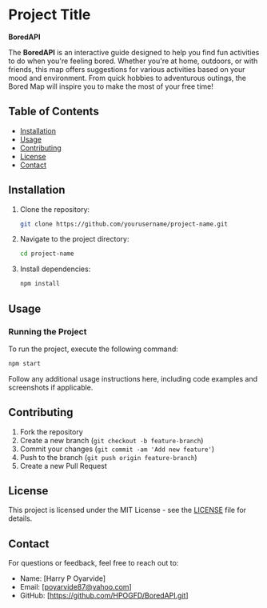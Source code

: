 # Project Title

**BoredAPI** 

The **BoredAPI** is an interactive guide designed to help you find fun activities to do when you're feeling bored. Whether you're at home, outdoors, or with friends, this map offers suggestions for various activities based on your mood and environment. From quick hobbies to adventurous outings, the Bored Map will inspire you to make the most of your free time!


## Table of Contents

- [Installation](#installation)
- [Usage](#usage)
- [Contributing](#contributing)
- [License](#license)
- [Contact](#contact)

## Installation

1. Clone the repository:
   ```bash
   git clone https://github.com/yourusername/project-name.git
   ```

2. Navigate to the project directory:
   ```bash
   cd project-name
   ```

3. Install dependencies:
   ```bash
   npm install
   ```

## Usage

### Running the Project

To run the project, execute the following command:

```bash
npm start
```

Follow any additional usage instructions here, including code examples and screenshots if applicable.

## Contributing

1. Fork the repository
2. Create a new branch (`git checkout -b feature-branch`)
3. Commit your changes (`git commit -am 'Add new feature'`)
4. Push to the branch (`git push origin feature-branch`)
5. Create a new Pull Request

## License

This project is licensed under the MIT License - see the [LICENSE](LICENSE) file for details.

## Contact

For questions or feedback, feel free to reach out to:

- Name: [Harry P Oyarvide]
- Email: [poyarvide87@yahoo.com]
- GitHub: [https://github.com/HPOGFD/BoredAPI.git]
